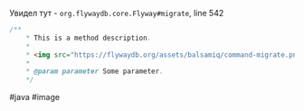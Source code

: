 Увидел тут - `org.flywaydb.core.Flyway#migrate`, line 542


```java
/**
    * This is a method description.
    *
    * <img src="https://flywaydb.org/assets/balsamiq/command-migrate.png" alt="migrate">
    *
    * @param parameter Some parameter.
    */
```

#java #image